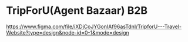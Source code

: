 # TripForU(Agent Bazaar) B2B

https://www.figma.com/file/iXDjCoJYGonIAf96asTdnI/TripforU---Travel-Website?type=design&node-id=0-1&mode=design